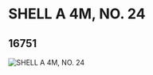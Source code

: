# SHELL A 4M, NO. 24
## 16751
![SHELL A 4M, NO. 24](https://lc-www-live-s.legocdn.com/media/bricks/5/2/6063494.jpg)